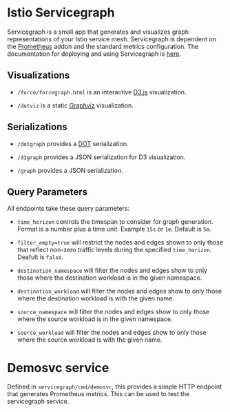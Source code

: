# Istio Servicegraph

Servicegraph is a small app that generates and visualizes graph
representations of your Istio service mesh. Servicegraph is dependent
on the
[Prometheus](https://istio.io/docs/tasks/telemetry/querying-metrics.html)
addon and the standard metrics configuration. The documentation for
deploying and using Servicegraph is
[here](https://istio.io/docs/tasks/telemetry/servicegraph.html).

## Visualizations

- `/force/forcegraph.html` is an interactive
  [D3.js](https://d3js.org/) visualization.

- `/dotviz` is a static [Graphviz](https://www.graphviz.org/)
  visualization.

## Serializations

- `/dotgraph` provides a
  [DOT](https://en.wikipedia.org/wiki/DOT_(graph_description_language))
  serialization.

- `/d3graph` provides a JSON serialization for D3 visualization.

- `/graph` provides a JSON serialization.

## Query Parameters

All endpoints take these query parameters:

- `time_horizon` controls the timespan to consider for graph
  generation. Format is a number plus a time unit. Example `15s` or
  `1m`. Default is `5m`.

- `filter_empty=true` will restrict the nodes and edges shown to only
  those that reflect non-zero traffic levels during the specified
  `time_horizon`. Deafult is `false`.
  
- `destination_namespace` will filter the nodes and edges show to only 
  those where the destination workload is in the given namespace.
  
- `destination_workload` will filter the nodes and edges show to only 
  those where the destination workload is with the given name.

- `source_namespace` will filter the nodes and edges show to only 
  those where the source workload is in the given namespace. 

- `source_workload` will filter the nodes and edges show to only 
  those where the source workload is with the given name.


# Demosvc service
Defined in `servicegraph/cmd/demosvc`, this provides a simple HTTP
endpoint that generates Prometheus metrics. This can be used to test
the servicegraph service.
